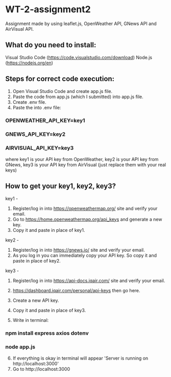# WT-2-assignment2
Assignment made by using leaflet.js, OpenWeather API, GNews API and AirVisual API. 
## What do you need to install:
Visual Studio Code (https://code.visualstudio.com/download)
Node.js (https://nodejs.org/en)
## Steps for correct code execution:
1. Open Visual Studio Code and create app.js file.
2. Paste the code from app.js (which I submitted) into app.js file.
3. Create .env file.
4. Paste the into .env file:
   
### OPENWEATHER_API_KEY=key1
### GNEWS_API_KEY=key2
### AIRVISUAL_API_KEY=key3
   
where key1 is your API key from OpenWeather, key2 is your API key from GNews, key3 is your API key from AirVisual (just replace them with your real keys)

## How to get your key1, key2, key3?
key1 - 
1. Register/log in into https://openweathermap.org/ site and verify your email.
2. Go to https://home.openweathermap.org/api_keys and generate a new key.
3. Copy it and paste in place of key1.
   
key2 -
1. Register/log in into https://gnews.io/ site and verify your email.
2. As you log in you can immediately copy your API key. So copy it and paste in place of key2.
   
key3 -
1. Register/log in into https://api-docs.iqair.com/ site and verify your email.
2. https://dashboard.iqair.com/personal/api-keys then go here.
3. Create a new API key.
4. Copy it and paste in place of key3.

5. Write in terminal:

### npm install express axios dotenv
### node app.js

6. If everything is okay in terminal will appear 'Server is running on http://localhost:3000'
7. Go to http://localhost:3000

